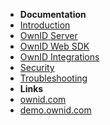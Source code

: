 - **Documentation**
- [Introduction](introduction)
- [OwnID Server](server-sdk)
- [OwnID Web SDK](frontend-sdk)
- [OwnID Integrations](gigya)
- [Security](security)
- [Troubleshooting](troubleshooting)
- **Links**
- [ownid.com](https://ownid.com)
- [demo.ownid.com](https://demo.ownid.com)
